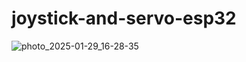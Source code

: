 # joystick-and-servo-esp32
![photo_2025-01-29_16-28-35](https://github.com/user-attachments/assets/52aa7d02-619d-4a9d-8d14-42ab5f472722)
